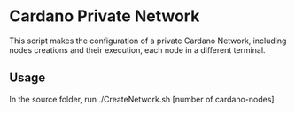 # Cardano Private Network 

This script makes the configuration of a private Cardano Network, including nodes creations and their execution, each node in a different terminal.

## Usage

In the source folder, run ./CreateNetwork.sh [number of cardano-nodes]
